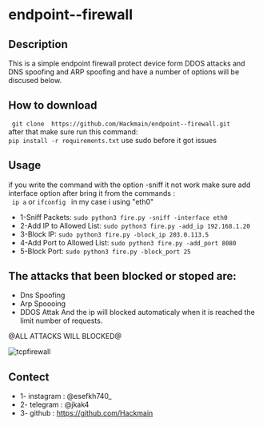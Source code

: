 # endpoint--firewall
## Description
This is a simple endpoint firewall protect device form DDOS attacks and DNS spoofing and ARP spoofing and have a number of options will be discused below.<be>

## How to download
``` git clone  https://github.com/Hackmain/endpoint--firewall.git```<br>
after that make sure run this command:<br>
```pip install -r requirements.txt``` use sudo before it got issues

## Usage
if you write the command with the option -sniff it not work make sure add interface option 
after bring it from the commands : <br>
``` ip a``` or ```ifconfig ``` in my case i using "eth0"
* 1-Sniff Packets:
  ```sudo python3 fire.py -sniff -interface eth0```
* 2-Add IP to Allowed List:
  ```sudo python3 fire.py -add_ip 192.168.1.20```
* 3-Block IP:
  ```sudo python3 fire.py -block_ip 203.0.113.5```
* 4-Add Port to Allowed List:
  ```sudo python3 fire.py -add_port 8080```
* 5-Block Port:
  ```sudo python3 fire.py -block_port 25```

## The attacks that been blocked or stoped are:
* Dns Spoofing
* Arp Spoooing
* DDOS Attak And the ip will blocked automaticaly when it is reached the limit number of requests.

@ALL ATTACKS WILL BLOCKED@

![tcpfirewall](https://github.com/user-attachments/assets/fd5c2591-c269-446a-880d-0db163c01502)

## Contect
* 1- instagram : @esefkh740_
* 2- telegram : @jkak4
* 3- github : https://github.com/Hackmain
